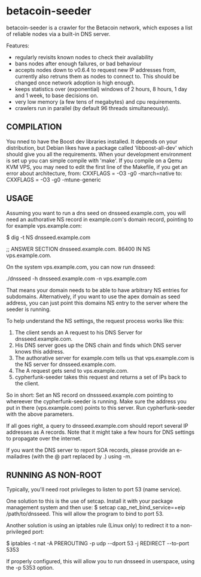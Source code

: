 betacoin-seeder
===============

betacoin-seeder is a crawler for the Betacoin network, which exposes a list
of reliable nodes via a built-in DNS server.

Features:
* regularly revisits known nodes to check their availability
* bans nodes after enough failures, or bad behaviour
* accepts nodes down to v0.6.4 to request new IP addresses from,
  currently also retruns them as nodes to connect to.
  This should be changed once network adoption is high enough.
* keeps statistics over (exponential) windows of 2 hours, 8 hours,
  1 day and 1 week, to base decisions on.
* very low memory (a few tens of megabytes) and cpu requirements.
* crawlers run in parallel (by default 96 threads simultaneously).

COMPILATION
-----------
You nned to have the Boost dev libraries installed. It depends on
your distribution, but Debian likes have a package called 'libboost-all-dev'
which should give you all the requirements. When your development environment
is set up you can simple compile with 'make'.
If you compile on a Qemu KVM VPS, you may need to edit the first line
of the Makefile, if you get an error about architecture, from:
CXXFLAGS = -O3 -g0 -march=native
to:
CXXFLAGS = -O3 -g0 -mtune-generic

USAGE
-----

Assuming you want to run a dns seed on dnsseed.example.com, you will
need an authorative NS record in example.com's domain record, pointing
to for example vps.example.com:

$ dig -t NS dnsseed.example.com

;; ANSWER SECTION
dnsseed.example.com.   86400    IN      NS     vps.example.com.

On the system vps.example.com, you can now run dnsseed:

./dnsseed -h dnsseed.example.com -n vps.example.com

That means your domain needs to be able to have arbitrary NS entries
for subdomains. Alternatively, if you want to use the apex domain as seed address,
you can just point this domains NS entry to the server where the seeder is running.

To help understand the NS settings, the request process works like this:
1. The client sends an A request to his DNS Server for dnsseed.example.com.
2. His DNS server goes up the DNS chain and finds which DNS server knows this address.
3. The authorative server for example.com tells us that vps.example.com is the NS server for dnsseed.example.com.
4. The A request gets send to vps.example.com.
5. cypherfunk-seeder takes this request and returns a set of IPs back to the client.

So in short: Set an NS record on dnssseed.example.com pointing to whereever the 
cypherfunk-seeder is running. Make sure the address you put in there 
(vps.example.com) points to this server. Run cypherfunk-seeder with the above parameters.

If all goes right, a query to dnsseed.example.com should 
report several IP addresses as A records. Note that it might take a few hours
for DNS settings to propagate over the internet.

If you want the DNS server to report SOA records, please provide an
e-mailadres (with the @ part replaced by .) using -m.

RUNNING AS NON-ROOT
-------------------

Typically, you'll need root privileges to listen to port 53 (name service).

One solution to this is the use of setcap. Install it with your package management system and then use:
$ setcap cap_net_bind_service=+eip /path/to/dnsseed. This will allow the program to bind to port 53.

Another solution is using an iptables rule (Linux only) to redirect it to
a non-privileged port:

$ iptables -t nat -A PREROUTING -p udp --dport 53 -j REDIRECT --to-port 5353

If properly configured, this will allow you to run dnsseed in userspace, using
the -p 5353 option.
